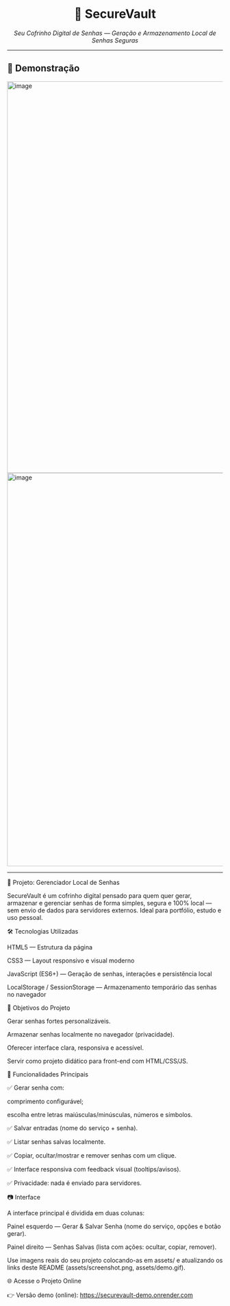 <h1 align="center">🔐 SecureVault</h1>
<p align="center">
  <em>Seu Cofrinho Digital de Senhas — Geração e Armazenamento Local de Senhas Seguras</em>
</p>

---

## 📸 Demonstração

<img width="1897" height="912" alt="image" src="https://github.com/user-attachments/assets/fae973fd-43d2-450f-b13d-8a12c17aeef6" />
<img width="1897" height="916" alt="image" src="https://github.com/user-attachments/assets/0d0244a8-3e56-49a2-ba04-cfd06bfb3a9f" />

---


💾 Projeto: Gerenciador Local de Senhas

SecureVault é um cofrinho digital pensado para quem quer gerar, armazenar e gerenciar senhas de forma simples, segura e 100% local — sem envio de dados para servidores externos. Ideal para portfólio, estudo e uso pessoal.

🛠️ Tecnologias Utilizadas

HTML5 — Estrutura da página

CSS3 — Layout responsivo e visual moderno

JavaScript (ES6+) — Geração de senhas, interações e persistência local

LocalStorage / SessionStorage — Armazenamento temporário das senhas no navegador

🎯 Objetivos do Projeto

Gerar senhas fortes personalizáveis.

Armazenar senhas localmente no navegador (privacidade).

Oferecer interface clara, responsiva e acessível.

Servir como projeto didático para front-end com HTML/CSS/JS.

🧭 Funcionalidades Principais

✅ Gerar senha com:

comprimento configurável;

escolha entre letras maiúsculas/minúsculas, números e símbolos.

✅ Salvar entradas (nome do serviço + senha).

✅ Listar senhas salvas localmente.

✅ Copiar, ocultar/mostrar e remover senhas com um clique.

✅ Interface responsiva com feedback visual (tooltips/avisos).

✅ Privacidade: nada é enviado para servidores.

📷 Interface

A interface principal é dividida em duas colunas:

Painel esquerdo — Gerar & Salvar Senha (nome do serviço, opções e botão gerar).

Painel direito — Senhas Salvas (lista com ações: ocultar, copiar, remover).

Use imagens reais do seu projeto colocando-as em assets/ e atualizando os links deste README (assets/screenshot.png, assets/demo.gif).


🌐 Acesse o Projeto Online

👉 Versão demo (online):
https://securevault-demo.onrender.com
